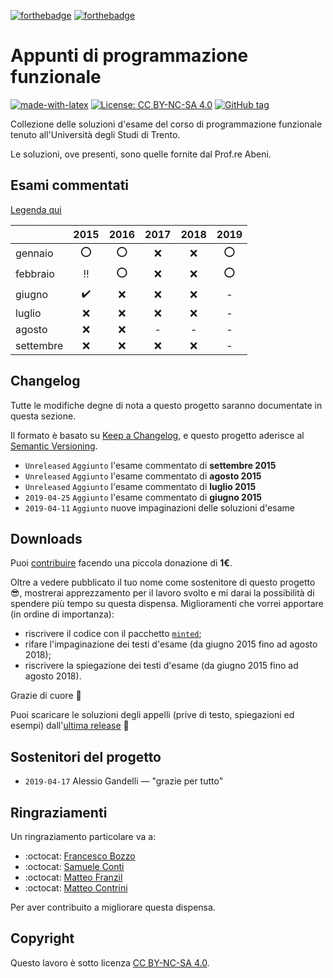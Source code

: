 [![forthebadge](https://forthebadge.com/images/badges/you-didnt-ask-for-this.svg)](https://forthebadge.com)
[![forthebadge](https://forthebadge.com/images/badges/built-with-love.svg)](https://forthebadge.com)

# Appunti di programmazione funzionale

[![made-with-latex](https://img.shields.io/badge/Made%20with-LaTeX-1f425f.svg)](https://www.latex-project.org/)
[![License: CC BY-NC-SA 4.0](https://img.shields.io/badge/License-CC%20BY--NC--SA%204.0-blue.svg)](https://creativecommons.org/licenses/by-nc-sa/4.0/)
[![GitHub tag](https://img.shields.io/github/tag/emanuelenardi/latex-sml.svg)](https://gitHub.com/emanuelenardi/bobu/tags/)

Collezione delle soluzioni d'esame del corso di programmazione funzionale tenuto all'Università degli Studi di Trento.

Le soluzioni, ove presenti, sono quelle fornite dal Prof.re Abeni.

## Esami commentati

[Legenda qui](legenda.md)

|           |        2015        |    2016    | 2017 | 2018 |    2019    |
|-----------|:------------------:|:----------:|:----:|:----:|:----------:|
| gennaio   |         :o:        |     :o:    |  :x: |  :x: |     :o:    |
| febbraio  |     :bangbang:     |     :o:    |  :x: |  :x: |     :o:    |
| giugno    | :heavy_check_mark: |     :x:    |  :x: |  :x: |      -     |
| luglio    |         :x:        |     :x:    |  :x: |  :x: |      -     |
| agosto    |         :x:        |     :x:    |   -  |   -  |      -     |
| settembre |         :x:        |     :x:    |  :x: |  :x: |      -     |

## Changelog

Tutte le modifiche degne di nota a questo progetto saranno documentate in questa sezione.

Il formato è basato su [Keep a Changelog](https://keepachangelog.com/en/1.0.0/),
e questo progetto aderisce al [Semantic Versioning](https://semver.org/spec/v2.0.0.html).

- `Unreleased` `Aggiunto` l'esame commentato di __settembre 2015__
- `Unreleased` `Aggiunto` l'esame commentato di __agosto 2015__
- `Unreleased` `Aggiunto` l'esame commentato di __luglio 2015__
- `2019-04-25` `Aggiunto` l'esame commentato di __giugno 2015__
- `2019-04-11` `Aggiunto` nuove impaginazioni delle soluzioni d'esame

## Downloads

Puoi [contribuire](https://paypal.me/pools/c/85MUW0ex8l) facendo una piccola donazione di __1€__.

Oltre a vedere pubblicato il tuo nome come sostenitore di questo progetto :sunglasses:, mostrerai apprezzamento per il lavoro svolto e mi darai la possibilità di spendere più tempo su questa dispensa.
Miglioramenti che vorrei apportare (in ordine di importanza):

- riscrivere il codice con il pacchetto [`minted`](https://ctan.org/pkg/minted);
- rifare l'impaginazione dei testi d'esame (da giugno 2015 fino ad agosto 2018);
- riscrivere la spiegazione dei testi d'esame (da giugno 2015 fino ad agosto 2018).

Grazie di cuore :pray:

Puoi scaricare le soluzioni degli appelli (prive di testo, spiegazioni ed esempi) dall'[ultima release](https://github.com/emanuelenardi/latex-sml/releases/latest/) :link:

## Sostenitori del progetto

- `2019-04-17` Alessio Gandelli — "grazie per tutto"

## Ringraziamenti

Un ringraziamento particolare va a:
- :octocat: [Francesco Bozzo](https://github.com/FrancescoBozzo)
- :octocat: [Samuele Conti](https://github.com/Samaretas)
- :octocat: [Matteo Franzil](https://github.com/mfranzil)
- :octocat: [Matteo Contrini](https://github.com/matteocontrini)

Per aver contribuito a migliorare questa dispensa.

## Copyright

Questo lavoro è sotto licenza [CC BY-NC-SA 4.0](https://creativecommons.org/licenses/by-nc-sa/4.0/).
